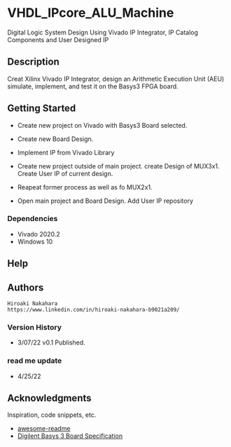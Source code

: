 # VHDL_IPcore_ALU_Machine

Digital Logic System Design Using Vivado IP Integrator, IP Catalog Components and User Designed IP

## Description

Creat Xilinx Vivado IP Integrator, design an Arithmetic Execution Unit (AEU) simulate, implement, and test it on the Basys3 FPGA board.

## Getting Started

* Create new project on Vivado with Basys3 Board selected.
* Create new Board Design.
* Implement IP from Vivado Library

* Create new project outside of main project. create Design of MUX3x1. </n>
  Create User IP of current design. 
* Reapeat former process as well as fo MUX2x1.

* Open main project and Board Design. Add User IP repository 


### Dependencies

* Vivado 2020.2
* Windows 10
 

## Help

## Authors

    Hiroaki Nakahara
    https://www.linkedin.com/in/hiroaki-nakahara-b9021a209/


### Version History
  *   3/07/22 v0.1  Published.
  
### read me update
*   4/25/22 

## Acknowledgments

Inspiration, code snippets, etc.
* [awesome-readme](https://github.com/matiassingers/awesome-readme)
* [Digilent Basys 3 Board Specification](https://digilent.com/reference/_media/basys3:basys3_rm.pdf)
